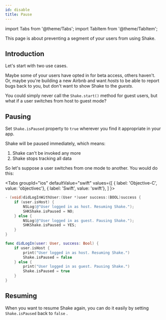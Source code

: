 ```yaml
---
id: disable
title: Pause
---
```

import Tabs from '@theme/Tabs';
import TabItem from '@theme/TabItem';

This page is about preventing a segment of your users from using Shake.

## Introduction
Let's start with two use cases.

Maybe some of your users have opted in for beta access, others haven't.
Or, maybe you're building a new Airbnb and want *hosts* to be able to report bugs back to you, but don't want to show Shake to the *guests*.

You could simply never call the  `Shake.start()` method for guest users, but what if a user switches from host to guest mode?

## Pausing
Set `Shake.isPaused` property to `true` wherever you find it appropriate in your app.

Shake will be paused immediately, which means:
1. Shake can't be invoked any more
1. Shake stops tracking all data

So let's suppose a user switches from one mode to another. You would do this:

<Tabs
  groupId="ios"
  defaultValue="swift"
  values={[
    { label: 'Objective-C', value: 'objectivec'},
    { label: 'Swift', value: 'swift'},
  ]
}>

<TabItem value="objectivec">

```objectivec
- (void)didLogInWithUser:(User *)user success:(BOOL)success {
    if (user.isHost) {
        NSLog(@"User logged in as host. Resuming Shake.");
        SHKShake.isPaused = NO;
    } else {
        NSLog(@"User logged in as guest. Pausing Shake.");
        SHKShake.isPaused = YES;
    }
}
```

</TabItem>

<TabItem value="swift">

```swift
func didLogIn(user: User, success: Bool) {
    if user.isHost {
        print("User logged in as host. Resuming Shake.")
        Shake.isPaused = false
    } else {
        print("User logged in as guest. Pausing Shake.")
        Shake.isPaused = true
    }
}
```

</TabItem>
</Tabs>


## Resuming
When you want to resume Shake again, you can do it easily by setting `Shake.isPaused` back to  `false` .
